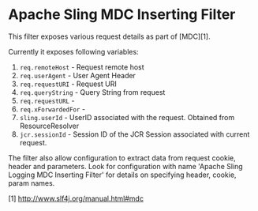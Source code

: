 Apache Sling MDC Inserting Filter
================================

This filter exposes various request details as part of [MDC][1]. 

Currently it exposes following variables:

1. `req.remoteHost` - Request remote host
2. `req.userAgent` - User Agent Header
3. `req.requestURI` - Request URI
4. `req.queryString` - Query String from request
5. `req.requestURL` -
6. `req.xForwardedFor` -
7. `sling.userId` - UserID associated with the request. Obtained from ResourceResolver
8. `jcr.sessionId` - Session ID of the JCR Session associated with current request.

The filter also allow configuration to extract data from request cookie, header and parameters. Look for
configuration with name 'Apache Sling Logging MDC Inserting Filter' for details on specifying header, cookie,
param names.

[1] http://www.slf4j.org/manual.html#mdc
